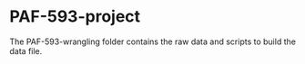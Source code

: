 # PAF-593-project

The PAF-593-wrangling folder contains the raw data and scripts to build the data file.

